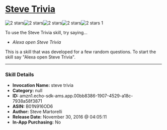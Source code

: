 # [Steve Trivia](http://alexa.amazon.com/#skills/amzn1.echo-sdk-ams.app.00bb8386-1907-4529-a18c-7938a58f3871)
![2 stars](../../images/ic_star_black_18dp_1x.png)![2 stars](../../images/ic_star_black_18dp_1x.png)![2 stars](../../images/ic_star_border_black_18dp_1x.png)![2 stars](../../images/ic_star_border_black_18dp_1x.png)![2 stars](../../images/ic_star_border_black_18dp_1x.png) 1

To use the Steve Trivia skill, try saying...

* *Alexa open Steve Trivia*

This is a skill that was developed for a few random questions. To start the skill say "Alexa open Steve Trivia".

***

### Skill Details

* **Invocation Name:** steve trivia
* **Category:** null
* **ID:** amzn1.echo-sdk-ams.app.00bb8386-1907-4529-a18c-7938a58f3871
* **ASIN:** B01N916OD6
* **Author:** Steve Martorelli
* **Release Date:** November 30, 2016 @ 04:05:11
* **In-App Purchasing:** No
